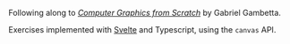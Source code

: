 Following along to _[Computer Graphics from Scratch](https://gabrielgambetta.com/computer-graphics-from-scratch/)_ by Gabriel Gambetta.

Exercises implemented with [Svelte](https://svelte.dev/) and Typescript, using the `canvas` API.
